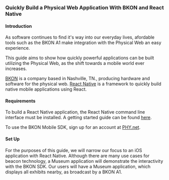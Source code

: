 ### Quickly Build a Physical Web Application With BKON and React Native

#### Introduction
As software continues to find it's way into our everyday lives, afordable tools such as the BKON A1 make integration with the Physical Web an easy experience.

This guide aims to show how quickly powerful applications can be built utilizing the Physical Web, as the shift towards a mobile world ever increases.

[BKON](https://bkon.com/) is a company based in Nashville, TN., producing hardware and software for the physical web.  [React Native](https://facebook.github.io/react-native/) is a framework to quickly build native mobile applications using React.

#### Requirements
To build a React Native application, the React Native command line interface must be installed.  A getting started guide can be found [here](https://facebook.github.io/react-native/docs/getting-started.html#content).

To use the BKON Mobile SDK, sign up for an account at [PHY.net](https://www.phy.net/).

#### Set Up
For the purposes of this guide, we will narrow our focus to an iOS application with React Native.  Although there are many use cases for beacon technology, a Museum application will demonstrate the interactivity with the BKON SDK.  Our users will have a Museum application, which displays all exhibits nearby, as broadcast by a BKON A1.